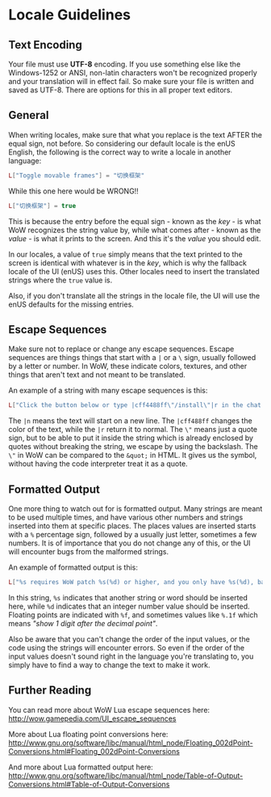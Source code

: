 # Locale Guidelines

## Text Encoding
Your file must use **UTF-8** encoding. If you use something else like the Windows-1252 or ANSI, non-latin characters won't be recognized properly and your translation will in effect fail. So make sure your file is written and saved as UTF-8. There are options for this in all proper text editors. 


## General
When writing locales, make sure that what you replace is the text AFTER the equal sign, not before. So considering our default locale is the enUS English, the following is the correct way to write a locale in another language: 
```Lua
L["Toggle movable frames"] = "切换框架"
```
While this one here would be WRONG!! 
```Lua
L["切换框架"] = true
```
This is because the entry before the equal sign - known as the *key* - is what WoW recognizes the string value by, while what comes after - known as the *value* - is what it prints to the screen. And this it's the *value* you should edit. 

In our locales, a value of `true` simply means that the text printed to the screen is identical with whatever is in the *key*, which is why the fallback locale of the UI (enUS) uses this. Other locales need to insert the translated strings where the `true` value is. 

Also, if you don't translate all the strings in the locale file, the UI will use the enUS defaults  for the missing entries. 


## Escape Sequences
Make sure not to replace or change any escape sequences. Escape sequences are things things that start with a `|` or a `\` sign, 
usually followed by a letter or number. In WoW, these indicate colors, textures, and other things
that aren't text and not meant to be translated. 

An example of a string with many escape sequences is this:
```Lua
L["Click the button below or type |cff4488ff\"/install\"|r in the chat (without the quotes) followed by the Enter key to run the automatic chat window setup.|n|n"] = true
```
The `|n` means the text will start on a new line. The `|cff488ff` changes the color of the text, while the `|r` return it to normal. The `\"` means just a quote sign, but to be able to put it inside the string which is already enclosed by quotes without breaking the string, we escape by using the backslash. The `\"` in WoW can be compared to the `&quot;` in HTML. It gives us the symbol, without having the code interpreter treat it as a quote.
 

## Formatted Output
One more thing to watch out for is formatted output. Many strings are meant to be used multiple times, and have various other numbers and strings inserted into them at specific places. The places values are inserted starts with a `%` percentage sign, followed by a usually just letter, sometimes a few numbers. It is of importance that you do not change any of this, or the UI will encounter bugs from the malformed strings.

An example of formatted output is this:
```Lua
L["%s requires WoW patch %s(%d) or higher, and you only have %s(%d), bailing out!"] = true
```
In this string, `%s` indicates that another string or word should be inserted here, while `%d` indicates that an integer number value should be inserted. Floating points are indicated with `%f`, and sometimes values like `%.1f` which means *"show 1 digit after the decimal point"*. 

Also be aware that you can't change the order of the input values, or the code using the strings will encounter errors. So even if the order of the input values doesn't sound right in the language you're translating to, you simply have to find a way to change the text to make it work. 

## Further Reading

You can read more about WoW Lua escape sequences here:  
<http://wow.gamepedia.com/UI_escape_sequences>

More about Lua floating point conversions here:  
<http://www.gnu.org/software/libc/manual/html_node/Floating_002dPoint-Conversions.html#Floating_002dPoint-Conversions>

And more about Lua formatted output here:  
<http://www.gnu.org/software/libc/manual/html_node/Table-of-Output-Conversions.html#Table-of-Output-Conversions>
